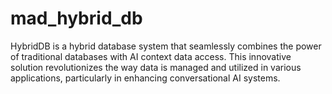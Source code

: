 # mad_hybrid_db
HybridDB is a hybrid database system that seamlessly combines the power of traditional databases with AI context data access. This innovative solution revolutionizes the way data is managed and utilized in various applications, particularly in enhancing conversational AI systems.

